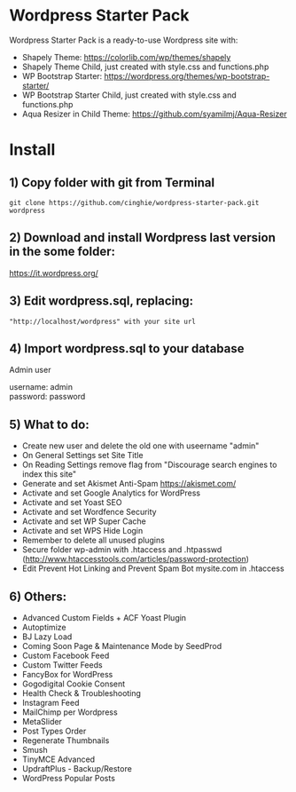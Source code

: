 # Wordpress Starter Pack
Wordpress Starter Pack is a ready-to-use Wordpress site with:

- Shapely Theme: https://colorlib.com/wp/themes/shapely
- Shapely Theme Child, just created with style.css and functions.php
- WP Bootstrap Starter: https://wordpress.org/themes/wp-bootstrap-starter/
- WP Bootstrap Starter Child, just created with style.css and functions.php
- Aqua Resizer in Child Theme: https://github.com/syamilmj/Aqua-Resizer

# Install

## 1) Copy folder with git from Terminal

```
git clone https://github.com/cinghie/wordpress-starter-pack.git wordpress
```

## 2) Download and install Wordpress last version in the some folder:

https://it.wordpress.org/

## 3) Edit wordpress.sql, replacing:

```
"http://localhost/wordpress" with your site url
```

## 4) Import wordpress.sql to your database

Admin user

username: admin  
password: password

## 5) What to do:

 - Create new user and delete the old one with useername "admin"
 - On General Settings set Site Title  
 - On Reading Settings remove flag from "Discourage search engines to index this site"  
 - Generate and set Akismet Anti-Spam https://akismet.com/  
 - Activate and set Google Analytics for WordPress  
 - Activate and set Yoast SEO 
 - Activate and set Wordfence Security  
 - Activate and set WP Super Cache
 - Activate and set WPS Hide Login
 - Remember to delete all unused plugins
 - Secure folder wp-admin with .htaccess and .htpasswd (http://www.htaccesstools.com/articles/password-protection)
 - Edit Prevent Hot Linking and Prevent Spam Bot mysite.com in .htaccess 
 
## 6) Others:

 - Advanced Custom Fields + ACF Yoast Plugin  
 - Autoptimize  
 - BJ Lazy Load  
 - Coming Soon Page & Maintenance Mode by SeedProd  
 - Custom Facebook Feed 
 - Custom Twitter Feeds
 - FancyBox for WordPress  
 - Gogodigital Cookie Consent  
 - Health Check & Troubleshooting  
 - Instagram Feed  
 - MailChimp per Wordpress  
 - MetaSlider  
 - Post Types Order  
 - Regenerate Thumbnails  
 - Smush  
 - TinyMCE Advanced
 - UpdraftPlus - Backup/Restore
 - WordPress Popular Posts